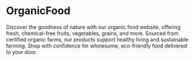 # OrganicFood
Discover the goodness of nature with our organic food website, offering fresh, chemical-free fruits, vegetables, grains, and more. Sourced from certified organic farms, our products support healthy living and sustainable farming. Shop with confidence for wholesome, eco-friendly food delivered to your door.
